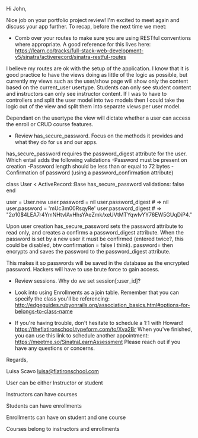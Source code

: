 Hi John,

Nice job on your portfolio project review! I'm excited to meet again and discuss your app further. To recap, before the next time we meet:

- Comb over your routes to make sure you are using RESTful conventions where appropriate. A good reference for this lives here: https://learn.co/tracks/full-stack-web-development-v5/sinatra/activerecord/sinatra-restful-routes

I believe my routes are ok with the setup of the application. I know that it is good practice to have the views doing as little of the logic as possible, but currently my views such as the user/show page will show only the content based on the current_user usertype. Students can only see student content and instructors can only see instructor content. If I was to have to controllers and split the user model into two models then I could take the logic out of the view and split them into separate views per user model. 

Dependant on the usertype the view will dictate whether a user can access the enroll or CRUD course features. 

- Review has_secure_password. Focus on the methods it provides and what they do for us and our apps.

has_secure_password requires the password_digest attribute for the user. Which entail adds the following validations
  -Password must be present on creation
  -Password length should be less than or equal to 72 bytes
  -Confirmation of password (using a password_confirmation attribute)

class User < ActiveRecord::Base
  has_secure_password validations: false
end

user = User.new
user.password = nil
user.password_digest # => nil
user.password = 'mUc3m00RsqyRe'
user.password_digest # => "$2a$10$4LEA7r4YmNHtvlAvHhsYAeZmk/xeUVtMTYqwIvYY76EW5GUqDiP4."

Upon user creation has_secure_password sets the password attribute to read only, and creates a confirms a password_digest attribute. When the password is set by a new user it must be confirmed (entered twice?, this could be disabled, btw confirmation = false I think). password= then encrypts and saves the password to the password_digest attribute.

This makes it so passwords will be saved in the database as the encrypted password. Hackers will have to use brute force to gain access. 

- Review sessions. Why do we set session[:user_id]?

- Look into using Enrollments as a join table. Remember that you can specify the class you'll be referencing: http://edgeguides.rubyonrails.org/association_basics.html#options-for-belongs-to-class-name
- If you're having trouble, don't hesitate to schedule a 1:1 with Howard! https://theflatironschool.typeform.com/to/Xva2Br
When you've finished, you can use this link to schedule another appointment: https://meetme.so/SinatraLearnAssessment
Please reach out if you have any questions or concerns.

Regards,

Luisa Scavo 
luisa@flatironschool.com

User can be either Instructor or student

Instructors can have courses

Students can have enrollments 

Enrollments can have on student and one course

Courses belong to instructors and enrollments

